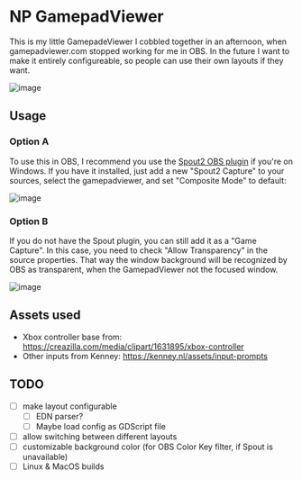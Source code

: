# NP GamepadViewer

This is my little GamepadeViewer I cobbled together in an afternoon, when gamepadviewer.com stopped working for me in OBS.
In the future I want to make it entirely configureable, so people can use their own layouts if they want.

![image](https://github.com/user-attachments/assets/817db36c-a6cd-4839-878a-47a0d3bb91fb)

## Usage

### Option A

To use this in OBS, I recommend you use the [Spout2 OBS plugin](https://github.com/Off-World-Live/obs-spout2-plugin) if you're on Windows.
If you have it installed, just add a new "Spout2 Capture" to your sources, select the gamepadviewer, and set "Composite Mode" to default:

![image](https://github.com/user-attachments/assets/c20a09e8-4682-4802-9f67-02e6141f7932)

### Option B
If you do not have the Spout plugin, you can still add it as a "Game Capture".
In this case, you need to check "Allow Transparency" in the source properties.
That way the window background will be recognized by OBS as transparent, when the GamepadViewer not the focused window.

![image](https://github.com/user-attachments/assets/479e342b-e880-42d7-9a18-e572ecd801ad)

## Assets used

- Xbox controller base from: https://creazilla.com/media/clipart/1631895/xbox-controller
- Other inputs from Kenney: https://kenney.nl/assets/input-prompts

## TODO

- [ ] make layout configurable
  - [ ] EDN parser?
  - [ ] Maybe load config as GDScript file
- [ ] allow switching between different layouts
- [ ] customizable background color (for OBS Color Key filter, if Spout is unavailable)
- [ ] Linux & MacOS builds
